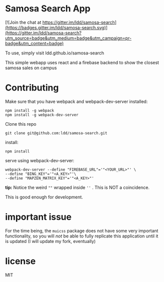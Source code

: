 # Samosa Search App

[![Join the chat at https://gitter.im/ldd/samosa-search](https://badges.gitter.im/ldd/samosa-search.svg)](https://gitter.im/ldd/samosa-search?utm_source=badge&utm_medium=badge&utm_campaign=pr-badge&utm_content=badge)

To use, simply visit ldd.github.io/samosa-search

This simple webapp uses react and a firebase backend to show the closest samosa sales on campus

# Contributing
Make sure that you have webpack and webpack-dev-server installed:
```
npm install -g webpack
npm install -g webpack-dev-server
```
Clone this repo
```
git clone git@github.com:ldd/samosa-search.git
```
install:
```
npm install
```
serve using webpack-dev-server:
```
webpack-dev-server --define "FIREBASE_URL"='"<YOUR_URL>"' \
--define "BING_KEY"='"<A_KEY>"'\
--define "MAPZEN_MATRIX_KEY"='"<A_KEY>"'
```
**tip:** Notice the weird ```""``` wrapped inside ```''``` . This is NOT a coincidence. 

This is good enough for development.

# important issue
For the time being, the ```muicss``` package does not have some very important functionality, so you will *not* be able to fully replicate this application until it is updated (I will update my fork, eventually)

# license
MIT
